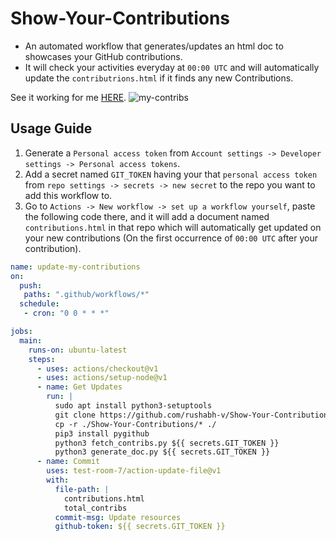# Show-Your-Contributions
- An automated workflow that generates/updates an html doc to showcases your GitHub contributions.
- It will check your activities everyday at `00:00 UTC` and will automatically update the `contributrions.html` if it finds any new Contributions.

See it working for me [HERE](https://rushabh-v.github.io/contributions.html).
![my-contribs](https://rushabh-v.github.io/images/my-contribs.png)

## Usage Guide
1. Generate a `Personal access token` from `Account settings -> Developer settings -> Personal access tokens`.
2. Add a secret named `GIT_TOKEN` having your that `personal access token` from `repo settings -> secrets -> new secret` to the repo you want to add this workflow to.
3. Go to `Actions -> New workflow -> set up a workflow yourself`, paste the following code there, and it will add a document named `contributions.html` in that repo which will automatically get updated on your new contributions (On the first occurrence of `00:00 UTC` after your contribution).

```yml
name: update-my-contributions
on:
  push:
   paths: ".github/workflows/*"
  schedule:
   - cron: "0 0 * * *"

jobs:
  main:
    runs-on: ubuntu-latest
    steps:
      - uses: actions/checkout@v1
      - uses: actions/setup-node@v1
      - name: Get Updates
        run: |
          sudo apt install python3-setuptools
          git clone https://github.com/rushabh-v/Show-Your-Contributions
          cp -r ./Show-Your-Contributions/* ./
          pip3 install pygithub
          python3 fetch_contribs.py ${{ secrets.GIT_TOKEN }}
          python3 generate_doc.py ${{ secrets.GIT_TOKEN }}
      - name: Commit
        uses: test-room-7/action-update-file@v1
        with:
          file-path: |
            contributions.html
            total_contribs
          commit-msg: Update resources
          github-token: ${{ secrets.GIT_TOKEN }}

```
